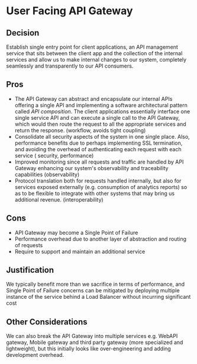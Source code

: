 # User Facing API Gateway

## Decision

Establish single entry point for client applications, an API management service that sits between the client app and the collection of the internal services and allow us to make internal changes to our system, completely seamlessly and transparently to our API consumers.

## Pros

- The API Gateway can abstract and encapsulate our internal APIs offering a single API and implementing a software architectural pattern called *API composition*. The client applications essentially interface one single service API and can execute a single call to the API Gateway, which would then route the request to all the appropriate services and return the response. (workflow, avoids tight coupling)
- Consolidate all security aspects of the system in one single place. Also, performance benefits due to perhaps implementing SSL termination, and avoiding the overhead of authenticating each request with each service ( security, performance)
- Improved monitoring since all requests and traffic are handled by API Gateway enhancing our system's observability and traceability capabilities (observability)
- Protocol translation both for requests handled internally, but also for services exposed externally (e.g. consumption of analytics reports) so as to be flexible to integrate with other systems that may bring us additional revenue. (interoperability)

## Cons

- API Gateway may become a Single Point of Failure
- Performance overhead due to another layer of abstraction and routing of requests
- Require to support and maintain an additional service 

## Justification

We typically benefit more than we sacrifice in terms of performance, and Single Point of Failure concerns can be mitigated  by deploying multiple instance of the service behind a Load Balancer without incurring significant cost 

## Other Considerations

We can also break the API Gateway into multiple services e.g. WebAPI gateway, Mobile gateway and third party gateway
(more specialized and lightweight), but this initially looks like over-engineering and adding development overhead.